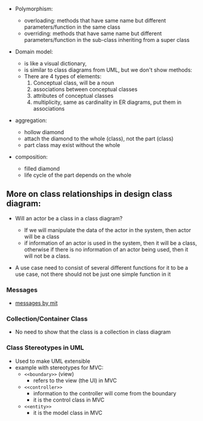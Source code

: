 - Polymorphism: 
	- overloading: methods that have same name but different parameters/function in the same class
	- overriding: methods that have same name but different parameters/function in the sub-class inheriting from a super class

- Domain model:
	- is like a visual dictionary, 
	- is similar to class diagrams from UML, but we don't show methods:
	- There are 4 types of elements:
		1) Conceptual class, will be a noun
		2) associations between conceptual classes
		3) attributes of conceptual classes
		4) multiplicity, same as cardinality in ER diagrams, put them in associations


- aggregation:
	- hollow diamond
	- attach the diamond to the whole (class), not the part (class)
	- part class may exist without the whole
- composition:
	- filled diamond
	- life cycle of the part depends on the whole

## More on class relationships in design class diagram:

- Will an actor be a class in a class diagram?
	- If we will manipulate the data of the actor in the system, then actor will be a class
	- if information of an actor is used in the system, then it will be a class, otherwise if there is no information of an actor being used, then it will not be a class.

- A use case need to consist of several different functions for it to be a use case, not there should not be just one simple function in it

### Messages
- [messages by mit](https://web.mit.edu/java_v1.0.2/www/tutorial/java/objects/messages.html)
### Collection/Container Class
- No need to show that the class is a collection in class diagram

### Class Stereotypes in UML
- Used to make UML extensible
- example with stereotypes for MVC:
	- `<<boundary>>` (view)
		- refers to the view (the UI) in MVC
	- `<<controller>>`
		- information to the controller will come from the boundary
		- it is the control class in MVC
	- `<<entity>>`
		- it is the model class in MVC